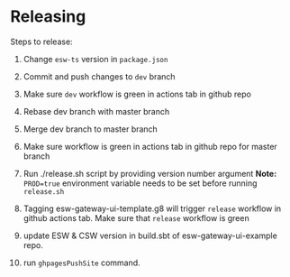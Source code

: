 # Releasing

Steps to release:

1. Change `esw-ts` version in `package.json`
1. Commit and push changes to `dev` branch
1. Make sure `dev` workflow is green in actions tab in github repo
1. Rebase dev branch with master branch
1. Merge dev branch to master branch
1. Make sure workflow is green in actions tab in github repo for master branch
1. Run ./release.sh <VERSION> script by providing version number argument
    **Note:** `PROD=true` environment variable needs to be set before running `release.sh`

2. Tagging esw-gateway-ui-template.g8 will trigger `release` workflow in github actions tab. Make sure that `release` workflow is green
3. update ESW & CSW version in build.sbt of esw-gateway-ui-example repo.
4. run `ghpagesPushSite` command.